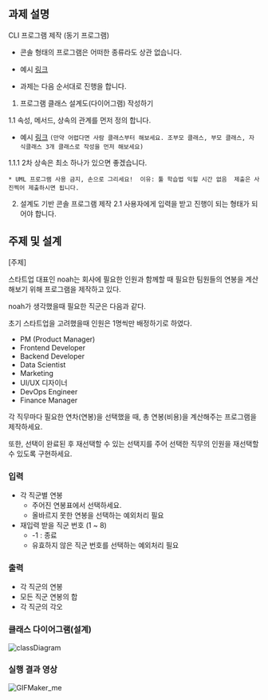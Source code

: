 ## 과제 설명

CLI 프로그램 제작 (동기 프로그램)
* 콘솔 형태의 프로그램은 어떠한 종류라도 상관 없습니다.
- 예시 [링크](https://www.youtube.com/watch?v=EKy4m5FxhjE)

* 과제는 다음 순서대로 진행을 합니다.

1. 프로그램 클래스 설계도(다이어그램) 작성하기

1.1 속성, 메서드, 상속의 관계를 먼저 정의 합니다.
- 예시 [링크](https://blog.kakaocdn.net/dn/KKHyA/btrb7uJR0y0/fCTJikYRHAQWhJP5yA3x00/img.png)
  `(만약 어렵다면 사람 클래스부터 해보세요. 조부모 클래스, 부모 클래스, 자식클래스 3개 클래스로 작성을 먼저 해보세요)`

1.1.1 2차 상속은 최소 하나가 있으면 좋겠습니다.

`* UML 프로그램 사용 금지, 손으로 그리세요! 
이유: 툴 학습법 익힐 시간 없음 
제출은 사진찍어 제출하시면 됩니다.`

2. 설계도 기반 콘솔 프로그램 제작
   2.1 사용자에게 입력을 받고 진행이 되는 형태가 되어야 합니다.

## 주제 및 설계

[주제]

스타트업 대표인 noah는 회사에 필요한 인원과 함께할 때 필요한 팀원들의 연봉을 계산해보기 위해 프로그램을 제작하고 있다.

noah가 생각했을때 필요한 직군은 다음과 같다.

초기 스타트업을 고려했을때 인원은 1명씩만 배정하기로 하였다.

- PM (Product Manager)
- Frontend Developer
- Backend Developer
- Data Scientist
- Marketing
- UI/UX 디자이너
- DevOps Engineer
- Finance Manager

각 직무마다 필요한 연차(연봉)을 선택했을 때, 총 연봉(비용)을 계산해주는 프로그램을 제작하세요.

또한, 선택이 완료된 후 재선택할 수 있는 선택지를 주어 선택한 직무의 인원을 재선택할 수 있도록 구현하세요.

### 입력

- 각 직군별 연봉
    - 주어진 연봉표에서 선택하세요.
    - 올바르지 못한 연봉을 선택하는 예외처리 필요
- 재입력 받을 직군 번호 (1 ~ 8)
    - -1 : 종료
    - 유효하지 않은 직군 번호를 선택하는 예외처리 필요

### 출력

- 각 직군의 연봉
- 모든 직군 연봉의 합
- 각 직군의 각오

### 클래스 다이어그램(설계)

![classDiagram](https://github.com/user-attachments/assets/4b39d7e8-ea4e-44a9-8fdf-c6175cb7d170)


### 실행 결과 영상

![GIFMaker_me](https://github.com/user-attachments/assets/afa5c0cc-ec99-497b-a0b0-fd75a67119e0)



